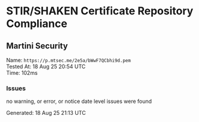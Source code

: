 # STIR/SHAKEN Certificate Repository Compliance

## Martini Security

Name: `https://p.mtsec.me/2e5a/bWwF7QCbhi9d.pem`\
Tested At: 18 Aug 25 20:54 UTC\
Time: 102ms

### Issues

no warning, or error, or notice date level issues were found

Generated: 18 Aug 25 21:13 UTC